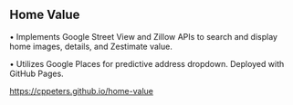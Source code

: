 <h2>Home Value</h2>

•	Implements Google Street View and Zillow APIs to search and display home images, details, and Zestimate value.

•	Utilizes Google Places for predictive address dropdown. Deployed with GitHub Pages.

https://cppeters.github.io/home-value
